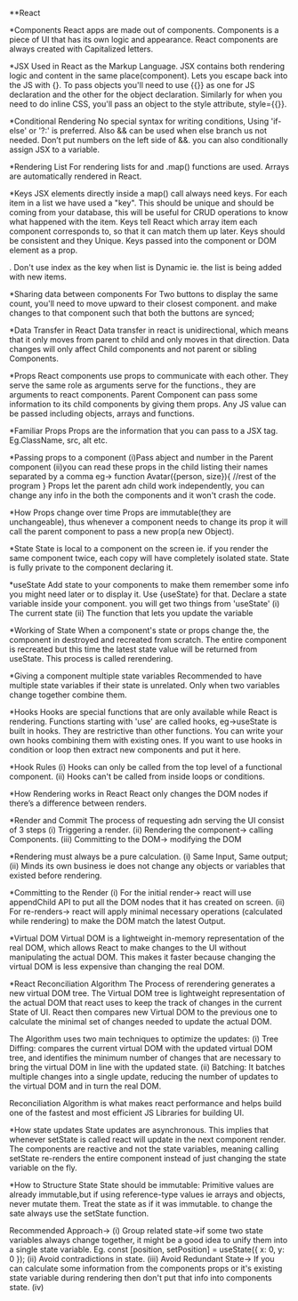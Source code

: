 \*\*React

\*Components
React apps are made out of components.
Components is a piece of UI that has its own logic and appearance.
React components are always created with Capitalized letters.

\*JSX
Used in React as the Markup Language.
JSX contains both rendering logic and content in the same place(component).
Lets you escape back into the JS with {}.
To pass objects you'll need to use {{}} as one for JS declaration and the other for the object declaration.
Similarly for when you need to do inline CSS, you'll pass an object to the style attribute, style={{}}.

\*Conditional Rendering
No special syntax for writing conditions, Using 'if-else' or '?:' is preferred.
Also && can be used when else branch us not needed.
Don’t put numbers on the left side of &&.
you can also conditionally assign JSX to a variable.

\*Rendering List
For rendering lists for and .map() functions are used.
Arrays are automatically rendered in React.

\*Keys
JSX elements directly inside a map() call always need keys.
For each item in a list we have used a "key". This should be unique and should be coming from your database, this will be useful for CRUD operations to know what happened with the item.
Keys tell React which array item each component corresponds to, so that it can match them up later.
Keys should be consistent and they Unique.
Keys passed into the component or DOM element as a prop.
<div key={keyValue}>.
Don't use index as the key when list is Dynamic ie. the list is being added with new items.

\*Sharing data between components
For Two buttons to display the same count, you'll need to move upward to their closest component. and make changes to that component such that both the buttons are synced;

\*Data Transfer in React
Data transfer in react is unidirectional, which means that it only moves from parent to child and only moves in that direction.
Data changes will only affect Child components and not parent or sibling Components.

\*Props
React components use props to communicate with each other.
They serve the same role as arguments serve for the functions., they are arguments to react components.
Parent Component can pass some information to its child components by giving them props.
Any JS value can be passed including objects, arrays and functions.

\*Familiar Props
Props are the information that you can pass to a JSX tag. Eg.ClassName, src, alt etc.

\*Passing props to a component
(i)Pass abject and number in the Parent component
(ii)you can read these props in the child listing their names separated by a comma
eg-> function Avatar({person, size}){
//rest of the program
}
Props let the parent adn child work independently, you can change any info in the both the components and it won't crash the code.

\*How Props change over time
Props are immutable(they are unchangeable), thus whenever a component needs to change its prop it will call the parent component to pass a new prop(a new Object).

\*State
State is local to a component on the screen ie. if you render the same component twice, each copy will have completely isolated state.
State is fully private to the component declaring it.

\*useState
Add state to your components to make them remember some info you might need later or to display it.
Use {useState} for that.
Declare a state variable inside your component.
you will get two things from 'useState'
(i) The current state
(ii) The function that lets you update the variable

\*Working of State
When a component's state or props change the, the component in destroyed and recreated from scratch.
The entire component is recreated but this time the latest state value will be returned from useState. This process is called rerendering.


\*Giving a component multiple state variables 
Recommended to have multiple state variables if their state is unrelated.
Only when two variables change together combine them.

\*Hooks
Hooks are special functions that are only available while React is rendering.
Functions starting with 'use' are called hooks, eg->useState is built in hooks.
They are restrictive than other functions. You can write your own hooks combining them with existing ones.
If you want to use hooks in condition or loop then extract new components and put it here.

\*Hook Rules
(i) Hooks can only be called from the top level of a functional component.
(ii) Hooks can't be called from inside loops or conditions.

\*How Rendering works in React
React only changes the DOM nodes if there’s a difference between renders.  

\*Render and Commit
The process of requesting adn serving the UI consist of 3 steps
(i) Triggering a render.
(ii) Rendering the component-> calling Components.
(iii) Committing to the DOM-> modifying the DOM

\*Rendering must always be a pure calculation.
(i) Same Input, Same output;
(ii) Minds its own business ie does not change any objects or variables that existed before rendering.

\*Committing to the Render
(i) For the initial render-> react will use appendChild API to put all the DOM nodes that it has created on screen.
(ii) For re-renders-> react will apply minimal necessary operations (calculated while rendering) to make the DOM match the latest Output.

\*Virtual DOM
Virtual DOM is a lightweight in-memory representation of the real DOM, which allows React to make changes to the UI without manipulating the actual DOM.
This makes it faster because changing the virtual DOM is less expensive than changing the real DOM.

\*React Reconciliation Algorithm
The Process of rerendering generates a new virtual DOM tree. The Virtual DOM tree is lightweight representation of the actual DOM that react uses to keep the track of changes in the current State of UI. React then compares new Virtual DOM to the previous one to calculate the minimal set of changes needed to update the actual DOM.

The Algorithm uses two main techniques to optimize the updates:
(i) Tree Diffing: compares the current virtual DOM with the updated virtual DOM tree, and identifies the minimum number of changes that are necessary to bring the virtual DOM in line with the updated state.
(ii) Batching: It batches multiple changes into a single update, reducing the number of updates to the virtual DOM and in turn the real DOM.

Reconciliation Algorithm is what makes react performance and helps build one of the fastest and most efficient JS Libraries for building UI.

\*How state updates
State updates are asynchronous. This implies that whenever setState is called react will update in the next component render. 
The components are reactive and not the state variables, meaning calling setState re-renders the entire component instead of just changing the state variable on the fly.

\*How to Structure State
State should be immutable: Primitive values are already immutable,but if using reference-type values ie arrays and objects, never mutate them.
Treat the state as if it was immutable.
to change the sate always use the setState function.

Recommended Approach->
(i) Group related state->if some two state variables always change together, it might be a good idea to unify them into a single state variable.
Eg. const [position, setPosition] = useState({ x: 0, y: 0 });
(ii) Avoid contradictions in state.
(iii) Avoid Redundant State-> If you can calculate some information from the components props or it's existing state variable during rendering then don't put that info into components state.
(iv) 